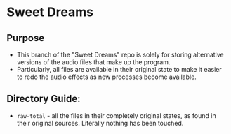# Sweet Dreams

## Purpose
 - This branch of the "Sweet Dreams" repo is solely for storing alternative versions of the audio files that make up the program.
 - Particularly, all files are available in their original state to make it easier to redo the audio effects as new processes become available.

## Directory Guide:
 - `raw-total` - all the files in their completely original states, as found in their original sources. Literally nothing has been touched.